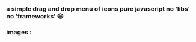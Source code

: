 ### a simple drag and drop menu of icons pure javascript no 'libs' no 'frameworks' 😄 

### images :
